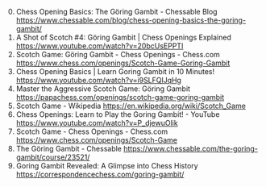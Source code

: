 0. Chess Opening Basics: The Göring Gambit - Chessable Blog
https://www.chessable.com/blog/chess-opening-basics-the-goring-gambit/
1. A Shot of Scotch #4: Göring Gambit | Chess Openings Explained
https://www.youtube.com/watch?v=20bcUsEPPTI
2. Scotch Game: Göring Gambit - Chess Openings - Chess.com
https://www.chess.com/openings/Scotch-Game-Goring-Gambit
3. Chess Opening Basics | Learn Goring Gambit in 10 Minutes!
https://www.youtube.com/watch?v=i9SLFQlJqHg
4. Master the Aggressive Scotch Game: Göring Gambit
https://papachess.com/openings/scotch-game-goring-gambit
5. Scotch Game - Wikipedia
https://en.wikipedia.org/wiki/Scotch_Game
6. Chess Openings: Learn to Play the Goring Gambit! - YouTube
https://www.youtube.com/watch?v=P_djewuOlik
7. Scotch Game - Chess Openings - Chess.com
https://www.chess.com/openings/Scotch-Game
8. The Göring Gambit - Chessable
https://www.chessable.com/the-goring-gambit/course/23521/
9. Goring Gambit Revealed: A Glimpse into Chess History
https://correspondencechess.com/goring-gambit/
